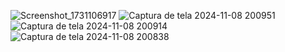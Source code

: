 ![Screenshot_1731106917](https://github.com/user-attachments/assets/07710771-290e-4d5c-bd4c-3f87ff80a075)
![Captura de tela 2024-11-08 200951](https://github.com/user-attachments/assets/0c00685c-cdf0-4e56-b7db-ee6cd7d1a0df)
![Captura de tela 2024-11-08 200914](https://github.com/user-attachments/assets/bf195331-43a6-4474-8224-24792885dcef)
![Captura de tela 2024-11-08 200838](https://github.com/user-attachments/assets/a3c57225-746d-483b-9d1b-2340f4fb8d08)
